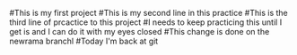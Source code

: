 #This is my first project
#This is my second line in this practice
#This is the third line of prcactice to this project
#I needs to keep practicing this until I get is and I can do it with my eyes closed
#This change is done on the newrama branchl
#Today I'm back at git